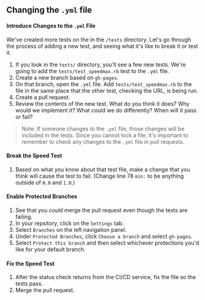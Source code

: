 ## Changing the `.yml` file

#### Introduce Changes to the `.yml` File

We've created more tests on the in the `/tests` directory. Let's go through the process of adding a new test, and seeing what it's like to break it or test it.

1. If you look in the `tests/` directory, you'll see a few new tests. We're going to add the `tests/test_speedmax.rb` test to the `.yml` file.
1. Create a new branch based on `gh-pages`.
1. On that branch, open the `.yml` file. Add `tests/test_speedmax.rb` to the file in the same place that the other test, checking the URL, is being run.
1. Create a pull request.
1. Review the contents of the new test. What do you think it does? Why would we implement it? What could we do differently? When will it pass or fail?

> Note: If someone changes to the `.yml` file, those changes will be included in the tests. Since you cannot lock a file, it's important to remember to check any changes to the `.yml` file in pull requests.

#### Break the Speed Test

1. Based on what you know about that test file, make a change that you think will cause the test to fail. (Change line 78 `min:` to be anything outside of `0.0` and `1.0`.)

#### Enable Protected Branches
1. See that you _could_ merge the pull request even though the tests are failing.
1. In your repsitory, click on the `Settings` tab.
1. Select `Branches` on the left navigation panel.
1. Under `Protected Branches`, click `Choose a branch` and select `gh-pages`.
1. Select `Protect this branch` and then select whichever protections you'd like for your default branch.


#### Fix the Speed Test
1. After the status check returns from the CI/CD service, fix the file so the tests pass.
1. Merge the pull request.

